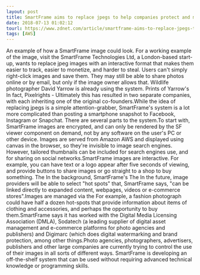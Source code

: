 ```yaml
---
layout: post
title: SmartFrame aims to replace jpegs to help companies protect and monetize images
date: 2018-07-13 01:02:12
tourl: https://www.zdnet.com/article/smartframe-aims-to-replace-jpegs-to-help-companies-protect-and-monetize-images/
tags: [AWS]
---
```

An example of how a SmartFrame image could look. For a working example of the image, visit the SmartFrame Technologies Ltd, a London-based start-up, wants to replace jpeg images with an interactive format that makes them easier to track, easier to monetize, and harder to steal. Users can't simply right-click images and save them. They may still be able to share photos online or by email, but only if the image owner allows that. Wildlife photographer David Yarrow is already using the system. Prints of Yarrow's In fact, Pixelrights - Ultimately this has resulted in two separate companies, with each inheriting one of the original co-founders.While the idea of replacing jpegs is a simple attention-grabber, SmartFrame's system is a lot more complicated than posting a smartphone snapshot to Facebook, Instagram or Snapchat. There are several parts to the system.To start with, SmartFrame images are encrypted, and can only be rendered by the SF viewer component on demand, not by any software on the user's PC or other device. Images are served from Amazon AWS and displayed using canvas in the browser, so they're invisible to image search engines. However, tailored thumbnails can be included for search engines use, and for sharing on social networks.SmartFrame images are interactive. For example, you can have text or a logo appear after five seconds of viewing, and provide buttons to share images or go straight to a shop to buy something. The In the background, SmartFrame's The In the future, image providers will be able to select "hot spots" that, SmartFrame says, "can be linked directly to expanded content, webpages, videos or e-commerce stores".Images are managed via the For example, a fashion photograph could have half a dozen hot-spots that provide information about items of clothing and accessories, and perhaps the opportunity to buy them.SmartFrame says it has worked with the Digital Media Licensing Association (DMLA), Sodatech (a leading supplier of digital asset management and e-commerce platforms for photo agencies and publishers) and Digimarc (which does digital watermarking and brand protection, among other things.Photo agencies, photographers, advertisers, publishers and other large companies are currently trying to control the use of their images in all sorts of different ways. SmartFrame is developing an off-the-shelf system that can be used without requiring advanced technical knowledge or programming skills.
